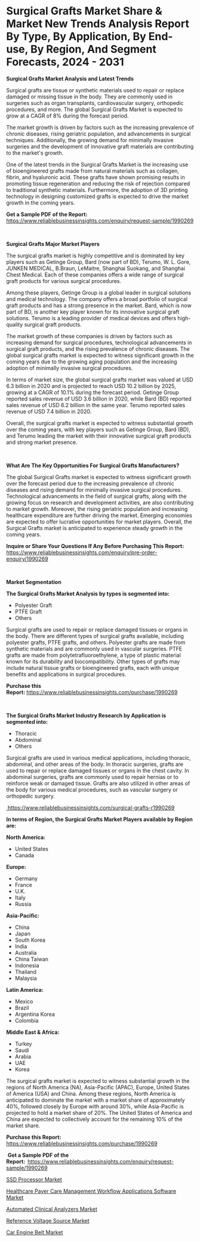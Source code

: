 <p><h1>Surgical Grafts Market Share & Market New Trends Analysis Report By Type, By Application, By End-use, By Region, And Segment Forecasts, 2024 - 2031</h1></p><p><strong>Surgical Grafts Market Analysis and Latest Trends</strong></p>
<p><p>Surgical grafts are tissue or synthetic materials used to repair or replace damaged or missing tissue in the body. They are commonly used in surgeries such as organ transplants, cardiovascular surgery, orthopedic procedures, and more. The global Surgical Grafts Market is expected to grow at a CAGR of 8% during the forecast period. </p><p>The market growth is driven by factors such as the increasing prevalence of chronic diseases, rising geriatric population, and advancements in surgical techniques. Additionally, the growing demand for minimally invasive surgeries and the development of innovative graft materials are contributing to the market's growth. </p><p>One of the latest trends in the Surgical Grafts Market is the increasing use of bioengineered grafts made from natural materials such as collagen, fibrin, and hyaluronic acid. These grafts have shown promising results in promoting tissue regeneration and reducing the risk of rejection compared to traditional synthetic materials. Furthermore, the adoption of 3D printing technology in designing customized grafts is expected to drive the market growth in the coming years.</p></p>
<p><strong>Get a Sample PDF of the Report:&nbsp;</strong> <a href="https://www.reliablebusinessinsights.com/enquiry/request-sample/1990269">https://www.reliablebusinessinsights.com/enquiry/request-sample/1990269</a></p>
<p>&nbsp;</p>
<p><strong>Surgical Grafts Major Market Players</strong></p>
<p><p>The surgical grafts market is highly competitive and is dominated by key players such as Getinge Group, Bard (now part of BD), Terumo, W. L. Gore, JUNKEN MEDICAL, B.Braun, LeMaitre, Shanghai Suokang, and Shanghai Chest Medical. Each of these companies offers a wide range of surgical graft products for various surgical procedures.</p><p>Among these players, Getinge Group is a global leader in surgical solutions and medical technology. The company offers a broad portfolio of surgical graft products and has a strong presence in the market. Bard, which is now part of BD, is another key player known for its innovative surgical graft solutions. Terumo is a leading provider of medical devices and offers high-quality surgical graft products.</p><p>The market growth of these companies is driven by factors such as increasing demand for surgical procedures, technological advancements in surgical graft products, and the rising prevalence of chronic diseases. The global surgical grafts market is expected to witness significant growth in the coming years due to the growing aging population and the increasing adoption of minimally invasive surgical procedures.</p><p>In terms of market size, the global surgical grafts market was valued at USD 6.3 billion in 2020 and is projected to reach USD 10.2 billion by 2025, growing at a CAGR of 10.1% during the forecast period. Getinge Group reported sales revenue of USD 3.6 billion in 2020, while Bard (BD) reported sales revenue of USD 6.2 billion in the same year. Terumo reported sales revenue of USD 7.4 billion in 2020.</p><p>Overall, the surgical grafts market is expected to witness substantial growth over the coming years, with key players such as Getinge Group, Bard (BD), and Terumo leading the market with their innovative surgical graft products and strong market presence.</p></p>
<p>&nbsp;</p>
<p><strong>What Are The Key Opportunities For Surgical Grafts Manufacturers?</strong></p>
<p><p>The global Surgical Grafts market is expected to witness significant growth over the forecast period due to the increasing prevalence of chronic diseases and rising demand for minimally invasive surgical procedures. Technological advancements in the field of surgical grafts, along with the growing focus on research and development activities, are also contributing to market growth. Moreover, the rising geriatric population and increasing healthcare expenditure are further driving the market. Emerging economies are expected to offer lucrative opportunities for market players. Overall, the Surgical Grafts market is anticipated to experience steady growth in the coming years.</p></p>
<p><strong>Inquire or Share Your Questions If Any Before Purchasing This Report:</strong> <a href="https://www.reliablebusinessinsights.com/enquiry/pre-order-enquiry/1990269">https://www.reliablebusinessinsights.com/enquiry/pre-order-enquiry/1990269</a></p>
<p>&nbsp;</p>
<p><strong>Market Segmentation</strong></p>
<p><strong>The Surgical Grafts Market Analysis by types is segmented into:</strong></p>
<p><ul><li>Polyester Graft</li><li>PTFE Graft</li><li>Others</li></ul></p>
<p><p>Surgical grafts are used to repair or replace damaged tissues or organs in the body. There are different types of surgical grafts available, including polyester grafts, PTFE grafts, and others. Polyester grafts are made from synthetic materials and are commonly used in vascular surgeries. PTFE grafts are made from polytetrafluoroethylene, a type of plastic material known for its durability and biocompatibility. Other types of grafts may include natural tissue grafts or bioengineered grafts, each with unique benefits and applications in surgical procedures.</p></p>
<p><strong>Purchase this Report:&nbsp;</strong><a href="https://www.reliablebusinessinsights.com/purchase/1990269">https://www.reliablebusinessinsights.com/purchase/1990269</a></p>
<p>&nbsp;</p>
<p><strong>The Surgical Grafts Market Industry Research by Application is segmented into:</strong></p>
<p><ul><li>Thoracic</li><li>Abdominal</li><li>Others</li></ul></p>
<p><p>Surgical grafts are used in various medical applications, including thoracic, abdominal, and other areas of the body. In thoracic surgeries, grafts are used to repair or replace damaged tissues or organs in the chest cavity. In abdominal surgeries, grafts are commonly used to repair hernias or to reinforce weak or damaged tissue. Grafts are also utilized in other areas of the body for various medical procedures, such as vascular surgery or orthopedic surgery.</p></p>
<p><a href="https://www.reliablebusinessinsights.com/surgical-grafts-r1990269">&nbsp;https://www.reliablebusinessinsights.com/surgical-grafts-r1990269</a></p>
<p><strong>In terms of Region, the Surgical Grafts Market Players available by Region are:</strong></p>
<p>
    <p> <strong> North America: </strong>
        <ul>
            <li>United States</li>
            <li>Canada</li>
        </ul>
        </p> 
    <p> <strong> Europe: </strong>
        <ul>
            <li>Germany</li>
            <li>France</li>
            <li>U.K.</li>
            <li>Italy</li>
            <li>Russia</li>
        </ul>
        </p> 
    <p> <strong> Asia-Pacific: </strong>
        <ul>
            <li>China</li>
            <li>Japan</li>
            <li>South Korea</li>
            <li>India</li>
            <li>Australia</li>
            <li>China Taiwan</li>
            <li>Indonesia</li>
            <li>Thailand</li>
            <li>Malaysia</li>
        </ul>
        </p> 
    <p> <strong> Latin America: </strong>
        <ul>
            <li>Mexico</li>
            <li>Brazil</li>
            <li>Argentina Korea</li>
            <li>Colombia</li>
        </ul>
        </p> 
    <p> <strong> Middle East & Africa: </strong>
        <ul>
            <li>Turkey</li>
            <li>Saudi</li>
            <li>Arabia</li>
            <li>UAE</li>
            <li>Korea</li>
        </ul>
    </p>
    </p>
<p><p>The surgical grafts market is expected to witness substantial growth in the regions of North America (NA), Asia-Pacific (APAC), Europe, United States of America (USA) and China. Among these regions, North America is anticipated to dominate the market with a market share of approximately 40%, followed closely by Europe with around 30%, while Asia-Pacific is projected to hold a market share of 20%. The United States of America and China are expected to collectively account for the remaining 10% of the market share.</p></p>
<p><strong>Purchase this Report: </strong><a href="https://www.reliablebusinessinsights.com/purchase/1990269">https://www.reliablebusinessinsights.com/purchase/1990269</a></p>
<p>&nbsp;<strong>Get a Sample PDF of the Report:&nbsp;&nbsp;</strong><a href="https://www.reliablebusinessinsights.com/enquiry/request-sample/1990269">https://www.reliablebusinessinsights.com/enquiry/request-sample/1990269</a></p>
<p><strong></strong></p>
<p><p><a href="https://medium.com/@colin.dunca43545/ssd-processor-market-size-share-trends-analysis-report-by-end-use-smes-large-enterprise-by-97c7bda5a01c">SSD Processor Market</a></p><p><a href="https://issuu.com/reportprime-2/docs/healthcare-payer-care-management-wo_563f488afd7d54">Healthcare Payer Care Management Workflow Applications Software Market</a></p><p><a href="https://github.com/bmorecock/Market-Research-Report-List-4/blob/main/automated-clinical-analyzers-market.md">Automated Clinical Analyzers Market</a></p><p><a href="https://medium.com/@oliver.rampling568768/reference-voltage-source-market-share-and-new-trends-analysis-by-its-type-application-end-use-7557fcd86316">Reference Voltage Source Market</a></p><p><a href="https://www.linkedin.com/pulse/car-engine-belt-market-size-growing-cagr-69-report-covers-bhcbe?trackingId=6s4t9Be1RISYw3YfgqVzGg%3D%3D">Car Engine Belt Market</a></p></p>